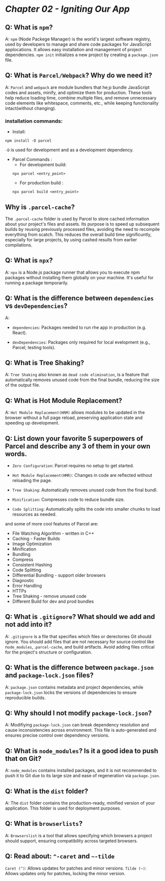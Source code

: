 # _Chapter 02 - Igniting Our App_

## Q: What is `npm`?

A: `npm` (Node Packege Manager) is the world's largest software registry, used by developers to manage and share code packages for JavaScript applocations. It allows easy installation and management of project dependencies. `npm init` initializes a new project by creating a `package.json` file.

## Q: What is `Parcel/Webpack`? Why do we need it?

A: `Parcel` and `webpack` are module bundlers that he;p bundle JavaScript codes and assets, minify, and optimize them for production. These tools help reduce loading time, combine multiple files, and remove unnecessary code elements like whitespace, comments, etc., while keeping functionality intact(without changing).

### installation commands:

- Install:

```
npm install -D parcel
```

`-D` is used for development and as a development dependency.

- Parcel Commands :
  - For development build:
  ```
  npx parcel <entry_point>
  ```
  - For production build :
  ```
  npx parcel build <entry_point>

## Why is `.parcel-cache`?

The `.parcel-cache` folder is used by Parcel to store cached information about your project's files and assets. Its purpose is to speed up subsequent builds by reusing previously processed files, avoiding the need to recompile everything from scatch. This reduces the overall build time significuntly, especially for large projects, by using cashed results from earlier compilations. 

## Q: What is `npx`?

A: `npx` is a Node.js package runner that allows you to execute npm packages without installing them globally on your machine. It's useful for running a package temporarily. 

## Q: What is the difference between `dependencies` vs `devDependencies`?

A: 
- `dependencies`: Packages needed to run rhe app in production (e.g. React).

- `devDependencies`: Packages only required for local evelopment (e.g., Parcel, testing tools).

## Q: What is Tree Shaking?

A: `Tree Shaking` also known as `dead code elimination`, is a feature that automatically removes unused code from the final bundle, reducing the size of the output file. 

## Q: What is Hot Module Replacement?

A: `Hot Module Replacement(HRM)` allows modules to be updated in the browser without a full page reload, preserving application state and speeding up development. 

## Q: List down your favorite 5 superpowers of Parcel and describe any 3 of them in your own words.

- `Zero Configuration`: Parcel requires no setup to get started.

- `Hot Module Replacement(HMR)`: Changes in code are reflected without reloading the page. 

- `Tree Shaking`: Automatically removes unused code from the final bundl. 

- `Minification`: Compresses code to reduce bundle size.

- `Code Splitting`: Automatically splits the code into smaller chunks to load resources as needed.

and some of more cool features of Parcel are:

- File Watching Algorithm - written in C++
- Caching - Faster Builds
- Image Optimization
- Minification
- Bundling
- Compress
- Consistent Hashing
- Code Splitting
- Differential Bundling - support older browsers
- Diagnostic
- Error Handling
- HTTPs
- Tree Shaking - remove unused code
- Different Build for dev and prod bundles

## Q: What is `.gitignore`? What should we add and not add into it?

A: `.gitignore` is a file that specifies which files or derectories Git should ignore. You should add files that are not necessary for source control like n`ode_modules`, .`parcel-cache`, and build artifacts. Avoid adding files critical for the project's structure or configuration. 

## Q: What is the difference between `package.json` and `package-lock.json` files?

A: `package.json` contains metadata and project dependencies, while `package-lock.json` locks the versions of dependencies to ensure reproducible builds.

## Q: Why should I not modify `package-lock.json`?

A: Modifiying `package-lock.json` can break dependency resolution and cause inconsistencies across environment. This file is auto-generated and ensures precise control over dependency versions. 

## Q: What is `node_modules`? Is it a good idea to push that on Git?

A: `node_modules` contains installed packages, and it is not recommended to push it to Git due to its large size and ease of regeneration via `package.json`.

## Q: What is the `dist` folder?

A: The `dist` folder contains the production-ready, minified version of your application. This folder is used for deployment purposes.

## Q: What is `browserlists`?

A: `Browserslist` is a tool that allows specifying which browsers a project should support, ensuring compatibility across targeted browsers.

## Q: Read about: `^-caret` and `~-tilde`
`Caret (^)`: Allows updates for patches and minor versions.
`Tilde (~)`: Allows updates only for patches, locking the minor version.